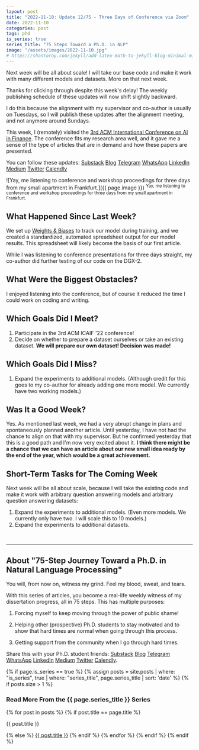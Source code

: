```yaml
---
layout: post
title: "2022-11-10: Update 12/75 - Three Days of Conference via Zoom"
date: 2022-11-10
categories: post
tags: phd
is_series: true
series_title: "75 Steps Toward a Ph.D. in NLP"
image: "/assets/images/2022-11-10.jpg"
# https://shantoroy.com/jekyll/add-latex-math-to-jekyll-blog-minimal-mistakes/
---
```

<script type="text/javascript" async
    src="https://cdnjs.cloudflare.com/ajax/libs/mathjax/2.7.6/MathJax.js?config=TeX-MML-AM_CHTML">
</script>

<script type="text/x-mathjax-config">
    MathJax.Hub.Config({
        extensions: ["tex2jax.js"],
        jax: ["input/TeX", "output/HTML-CSS"],
        tex2jax: {
        inlineMath: [ ['$','$'], ["\\(","\\)"] ],
        displayMath: [ ['$$','$$'], ["\\[","\\]"] ],
        processEscapes: true
        },
        "HTML-CSS": { availableFonts: ["TeX"] }
    });
</script>

Next week will be all about scale! I will take our base code and make it work with many different models and datasets. More on that next week.

Thanks for clicking through despite this week's delay! The weekly publishing schedule of these updates will now shift slightly backward.

I do this because the alignment with my supervisor and co-author is usually on Tuesdays, so I will publish these updates after the alignment meeting, and not anymore around Sundays.

This week, I (remotely) visited the [3rd ACM International Conference on AI in Finance](https://ai-finance.org/). The conference fits my research area well, and it gave me a sense of the type of articles that are in demand and how these papers are presented.

You can follow these updates: [Substack](https://nlpjourney.substack.com/) [Blog](https://janspoerer.github.io/phdstudies/) [Telegram](https://t.me/+gmkAaVlKPh4xZTky) [WhatsApp](https://chat.whatsapp.com/F6901LMMJWIGlxrahkgBcq) [LinkedIn](https://www.linkedin.com/in/janspoerer/) [Medium](https://medium.com/@janspoerer/about) [Twitter](https://twitter.com/JanSpoerer) [Calendly](https://calendly.com/janspoerer/60m-private)

![Yay, me listening to conference and workshop proceedings for three days from my small apartment in Frankfurt.]({{ page.image }})
<sup>Yay, me listening to conference and workshop proceedings for three days from my small apartment in Frankfurt.</sup>

## What Happened Since Last Week?

We set up [Weights & Biases](https://wandb.ai/) to track our model during training, and we created a standardized, automated spreadsheet output for our model results. This spreadsheet will likely become the basis of our first article.

While I was listening to conference presentations for three days straight, my co-author did further testing of our code on the DGX-2.

## What Were the Biggest Obstacles?

I enjoyed listening into the conference, but of course it reduced the time I could work on coding and writing.

## Which Goals Did I Meet?

<ol>
  <li>Participate in the 3rd ACM ICAIF '22 conference!</li>
  <li>Decide on whether to prepare a dataset ourselves or take an existing dataset. <b>We will prepare our own dataset! Decision was made!</b></li>
</ol>

## Which Goals Did I Miss?

<ol>
  <li>Expand the experiments to additional models. (Although credit for this goes to my co-author for already adding one more model. We currently have two working models.)</li>
</ol>

## Was It a Good Week?

Yes. As mentioned last week, we had a very abrupt change in plans and spontaneously planned another article. Until yesterday, I have not had the chance to align on that with my supervisor. But he confirmed yesterday that this is a good path and I'm now very excited about it. <b>I think there might be a chance that we can have an article about our new small idea ready by the end of the year, which would be a great achievement.</b>

## Short-Term Tasks for The Coming Week

Next week will be all about scale, because I will take the existing code and make it work with arbitrary question answering models and arbitrary question answering datasets:

<ol>
  <li>Expand the experiments to additional models. (Even more models. We currently only have two. I will scale this to 10 models.)
  </li>
  <li>Expand the experiments to additional datasets.</li>
</ol>

<br>

____________________________________

## About "75-Step Journey Toward a Ph.D. in Natural Language Processing"

You will, from now on, witness my grind. Feel my blood, sweat, and tears.

With this series of articles, you become a real-life weekly witness of my dissertation progress, all in 75 steps. This has multiple purposes:

1) Forcing myself to keep moving through the power of public shame!

2) Helping other (prospective) Ph.D. students to stay motivated and to show that hard times are normal when going through this process.

3) Getting support from the community when I go through hard times.

Share this with your Ph.D. student friends: [Substack](https://nlpjourney.substack.com/) [Blog](https://janspoerer.github.io/phdstudies/) [Telegram](https://t.me/+gmkAaVlKPh4xZTky) [WhatsApp](https://chat.whatsapp.com/F6901LMMJWIGlxrahkgBcq) [LinkedIn](https://www.linkedin.com/in/janspoerer/) [Medium](https://medium.com/@janspoerer/about) [Twitter](https://twitter.com/JanSpoerer) [Calendly](https://calendly.com/janspoerer/60m-private).

{% if page.is_series == true %}
    {% assign posts = site.posts | where: "is_series", true | where: "series_title", page.series_title | sort: 'date' %}
    {% if posts.size > 1 %}

<h3 class="text-success p-3 pb-0">Read More From the {{ page.series_title }} Series</h3>
        {% for post in posts %}
                {% if post.title == page.title %}
<p class="nav-link bullet-pointer mb-0">{{ post.title }}</p>
                {% else %}
<a class="nav-link bullet-hash" href="{{ post.url }}">{{ post.title }}</a>
                {% endif %}
        {% endfor %}
    {% endif %}
{% endif %}
